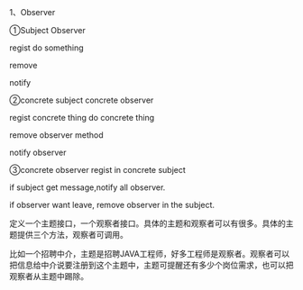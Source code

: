 1、Observer

①Subject              Observer

regist                     do something

remove

notify

②concrete subject                                               concrete observer

regist   concrete  thing                                        do  concrete  thing             

remove  observer method

notify observer

③concrete observer   regist  in  concrete subject

   if subject get message,notify all observer.

   if observer want leave, remove observer in the subject.

定义一个主题接口，一个观察者接口。具体的主题和观察者可以有很多。具体的主题提供三个方法，观察者可调用。



比如一个招聘中介，主题是招聘JAVA工程师，好多工程师是观察者。观察者可以把信息给中介说要注册到这个主题中，主题可提醒还有多少个岗位需求，也可以把观察者从主题中踢除。

